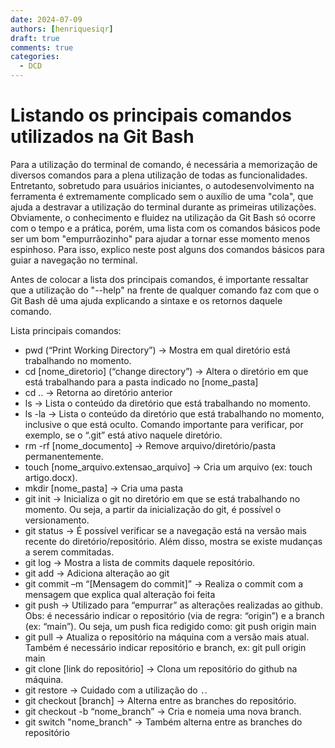 ```yaml
---
date: 2024-07-09
authors: [henriquesiqr]
draft: true
comments: true
categories:
  - DCD
---
```


# Listando os principais comandos utilizados na Git Bash

Para a utilização do terminal de comando, é necessária a memorização de diversos comandos para a plena utilização de todas as funcionalidades. Entretanto, sobretudo para usuários iniciantes, o autodesenvolvimento na ferramenta é extremamente complicado sem o auxílio de uma "cola", que ajuda a destravar a utilização do terminal durante as primeiras utilizações.
Obviamente, o conhecimento e fluidez na utilização da Git Bash só ocorre com o tempo e a prática, porém, uma lista com os comandos básicos pode ser um bom "empurrãozinho" para ajudar a tornar esse momento menos espinhoso.
Para isso, explico neste post alguns dos comandos básicos para guiar a navegação no terminal.

<!-- more -->
Antes de colocar a lista dos principais comandos, é importante ressaltar que a utilização do "--help" na frente de qualquer comando faz com que o Git Bash dê uma ajuda explicando a sintaxe e os retornos daquele comando.

Lista principais comandos:

- pwd (“Print Working Directory”) -> Mostra em qual diretório está trabalhando no momento.
- cd [nome_diretorio] (“change directory”) -> Altera o diretório em que está trabalhando para a pasta indicado no [nome_pasta]
- cd .. -> Retorna ao diretório anterior
- ls -> Lista o conteúdo da diretório que está trabalhando no momento.
- ls -la -> Lista o conteúdo da diretório que está trabalhando no momento, inclusive o que está oculto. Comando importante para verificar, por exemplo, se o “.git” está ativo naquele diretório.
- rm -rf  [nome_documento] -> Remove arquivo/diretório/pasta permanentemente.
- touch [nome_arquivo.extensao_arquivo] -> Cria um arquivo (ex: touch artigo.docx).
- mkdir [nome_pasta] -> Cria uma pasta
- git init -> Inicializa o git no diretório em que se está trabalhando no momento. Ou seja, a partir da inicialização do git, é possível o versionamento.
- git status -> É possível verificar se a navegação está na versão mais recente do diretório/repositório. Além disso, mostra se existe mudanças a serem commitadas.
- git log -> Mostra a lista de commits daquele repositório.
- git add -> Adiciona alteração ao git
- git commit –m “[Mensagem do commit]” -> Realiza o commit com a mensagem que explica qual alteração foi feita
- git push -> Utilizado para “empurrar” as alterações realizadas ao github. Obs: é necessário indicar o repositório (via de regra: “origin”) e a branch (ex: “main”). Ou seja, um push fica redigido como: git push origin main
- git pull -> Atualiza o repositório na máquina com a versão mais atual. Também é necessário indicar repositório e branch, ex: git pull origin main
- git clone [link do repositório] -> Clona um repositório do github na máquina.
- git restore -> Cuidado com a utilização do `.`.
- git checkout [branch] -> Alterna entre as branches do repositório.
- git checkout -b “nome_branch” -> Cria e nomeia uma nova branch.
- git switch "nome_branch" -> Também alterna entre as branches do repositório
